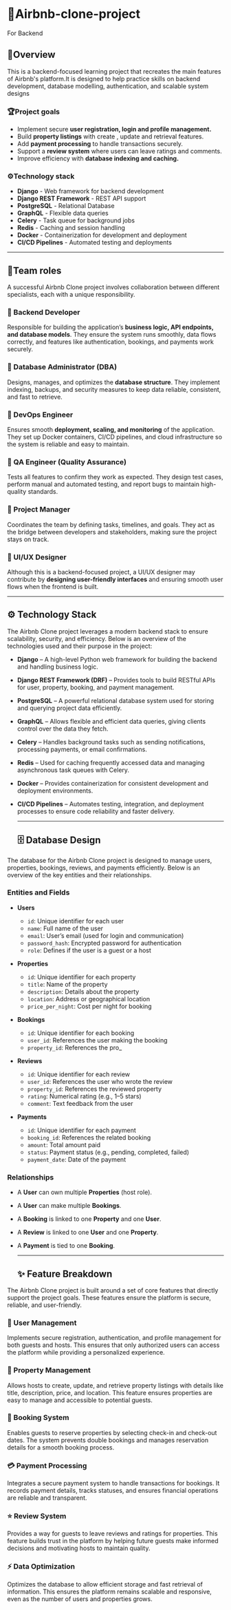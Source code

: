 # 🏡Airbnb-clone-project
For Backend

## 📖Overview
This is a backend-focused learning project that recreates the main features of Airbnb's platform.It is designed to help practice skills on backend development, database modelling, authentication, and scalable system designs

### 🏆Project goals
- Implement secure **user registration, login and profile management.**
- Build **property listings** with create , update and retrieval features.
- Add **payment processing** to handle transactions securely.
- Support a **review system** where users can leave ratings and comments.
- Improve efficiency with **database indexing and caching.**

### ⚙️Technology stack

- **Django** - Web framework for backend development
- **Django REST Framework** - REST API support
- **PostgreSQL** - Relational Database
- **GraphQL** - Flexible data queries
- **Celery** - Task queue for background jobs
- **Redis** - Caching and session handling
- **Docker** - Containerization for development and deployment
- **CI/CD Pipelines** - Automated testing and deployments

---

## 👥Team roles

A successful Airbnb Clone project involves collaboration between different specialists, each with a unique responsibility.  

### 🔹 Backend Developer
Responsible for building the application’s **business logic, API endpoints, and database models**. They ensure the system runs smoothly, data flows correctly, and features like authentication, bookings, and payments work securely.

### 🔹 Database Administrator (DBA)
Designs, manages, and optimizes the **database structure**. They implement indexing, backups, and security measures to keep data reliable, consistent, and fast to retrieve.

### 🔹 DevOps Engineer
Ensures smooth **deployment, scaling, and monitoring** of the application. They set up Docker containers, CI/CD pipelines, and cloud infrastructure so the system is reliable and easy to maintain.

### 🔹 QA Engineer (Quality Assurance)
Tests all features to confirm they work as expected. They design test cases, perform manual and automated testing, and report bugs to maintain high-quality standards.

### 🔹 Project Manager 
Coordinates the team by defining tasks, timelines, and goals. They act as the bridge between developers and stakeholders, making sure the project stays on track.

### 🔹 UI/UX Designer
Although this is a backend-focused project, a UI/UX designer may contribute by **designing user-friendly interfaces** and ensuring smooth user flows when the frontend is built.

---

## ⚙️ Technology Stack

The Airbnb Clone project leverages a modern backend stack to ensure scalability, security, and efficiency. Below is an overview of the technologies used and their purpose in the project:

- **Django** – A high-level Python web framework for building the backend and handling business logic.
- **Django REST Framework (DRF)** – Provides tools to build RESTful APIs for user, property, booking, and payment management.
- **PostgreSQL** – A powerful relational database system used for storing and querying project data efficiently.
- **GraphQL** – Allows flexible and efficient data queries, giving clients control over the data they fetch.
- **Celery** – Handles background tasks such as sending notifications, processing payments, or email confirmations.
- **Redis** – Used for caching frequently accessed data and managing asynchronous task queues with Celery.
- **Docker** – Provides containerization for consistent development and deployment environments.
- **CI/CD Pipelines** – Automates testing, integration, and deployment processes to ensure code reliability and faster delivery.

  ---

  ## 🗄️ Database Design

The database for the Airbnb Clone project is designed to manage users, properties, bookings, reviews, and payments efficiently. Below is an overview of the key entities and their relationships.

### Entities and Fields

- **Users**
  - `id`: Unique identifier for each user
  - `name`: Full name of the user
  - `email`: User’s email (used for login and communication)
  - `password_hash`: Encrypted password for authentication
  - `role`: Defines if the user is a guest or a host

- **Properties**
  - `id`: Unique identifier for each property
  - `title`: Name of the property
  - `description`: Details about the property
  - `location`: Address or geographical location
  - `price_per_night`: Cost per night for booking

- **Bookings**
  - `id`: Unique identifier for each booking
  - `user_id`: References the user making the booking
  - `property_id`: References the pro_

- **Reviews**
  - `id`: Unique identifier for each review
  - `user_id`: References the user who wrote the review
  - `property_id`: References the reviewed property
  - `rating`: Numerical rating (e.g., 1–5 stars)
  - `comment`: Text feedback from the user

- **Payments**
  - `id`: Unique identifier for each payment
  - `booking_id`: References the related booking
  - `amount`: Total amount paid
  - `status`: Payment status (e.g., pending, completed, failed)
  - `payment_date`: Date of the payment

### Relationships
- A **User** can own multiple **Properties** (host role).  
- A **User** can make multiple **Bookings**.  
- A **Booking** is linked to one **Property** and one **User**.  
- A **Review** is linked to one **User** and one **Property**.
- A **Payment** is tied to one **Booking**. 

  ---

  ## ✨ Feature Breakdown

The Airbnb Clone project is built around a set of core features that directly support the project goals. These features ensure the platform is secure, reliable, and user-friendly.

### 👤 User Management
Implements secure registration, authentication, and profile management for both guests and hosts. This ensures that only authorized users can access the platform while providing a personalized experience.

### 🏡 Property Management
Allows hosts to create, update, and retrieve property listings with details like title, description, price, and location. This feature ensures properties are easy to manage and accessible to potential guests.

### 📅 Booking System
Enables guests to reserve properties by selecting check-in and check-out dates. The system prevents double bookings and manages reservation details for a smooth booking process.

### 💳 Payment Processing
Integrates a secure payment system to handle transactions for bookings. It records payment details, tracks statuses, and ensures financial operations are reliable and transparent.

### ⭐ Review System
Provides a way for guests to leave reviews and ratings for properties. This feature builds trust in the platform by helping future guests make informed decisions and motivating hosts to maintain quality.

### ⚡ Data Optimization
Optimizes the database to allow efficient storage and fast retrieval of information. This ensures the platform remains scalable and responsive, even as the number of users and properties grows.
